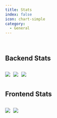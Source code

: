 ```yaml
---
title: Stats
index: false
icon: chart-simple
category:
  - General
---
```


<br>

## Backend Stats

<div style="gap: 10px; display: flex; width: fit-content;">

![](https://img.shields.io/badge/dynamic/json?color=brightgreen&label=active%20users&query=count&url=https%3A%2F%2Fapi.coolbox.lol%2Fstats%2Fuser_count)

![](https://sonarcloud.io/api/project_badges/measure?project=SleepyStew_coolbox_backend&metric=alert_status)

![](https://github.com/SleepyStew/coolbox_backend/actions/workflows/django.yml/badge.svg)

</div>

## Frontend Stats

<div style="gap: 10px; display: flex; width: fit-content;">

![](https://camo.githubusercontent.com/e01634a78b7e74fbeed1b86906c71772de0918ffa88d4411f00bd1ccb5a32bd0/68747470733a2f2f736f6e6172636c6f75642e696f2f6170692f70726f6a6563745f6261646765732f6d6561737572653f70726f6a6563743d5430524e41544f5f636f6f6c626f785f657874656e73696f6e266d65747269633d616c6572745f737461747573)

![](https://camo.githubusercontent.com/bc62b2280620ffbcf8ac545ff78e60ca023916285f2d65b9cdef9c6c0617f28b/68747470733a2f2f736f6e6172636c6f75642e696f2f6170692f70726f6a6563745f6261646765732f6d6561737572653f70726f6a6563743d5430524e41544f5f636f6f6c626f785f657874656e73696f6e266d65747269633d6e636c6f63)

</div>